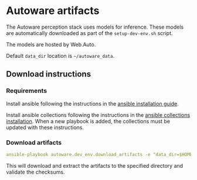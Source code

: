 # Autoware artifacts

The Autoware perception stack uses models for inference. These models are automatically downloaded as part of the `setup-dev-env.sh` script.

The models are hosted by Web.Auto.

Default `data_dir` location is `~/autoware_data`.

## Download instructions

### Requirements

Install ansible following the instructions in the [ansible installation guide](../../README.md#ansible-installation).

Install ansible collections following the instructions in the [ansible collections installation](../../README.md#install-ansible-collections). When a new playbook is added, the collections must be updated with these instructions.

### Download artifacts

```yaml
ansible-playbook autoware.dev_env.download_artifacts -e "data_dir=$HOME/autoware_data" --ask-become-pass
```

This will download and extract the artifacts to the specified directory and validate the checksums.
